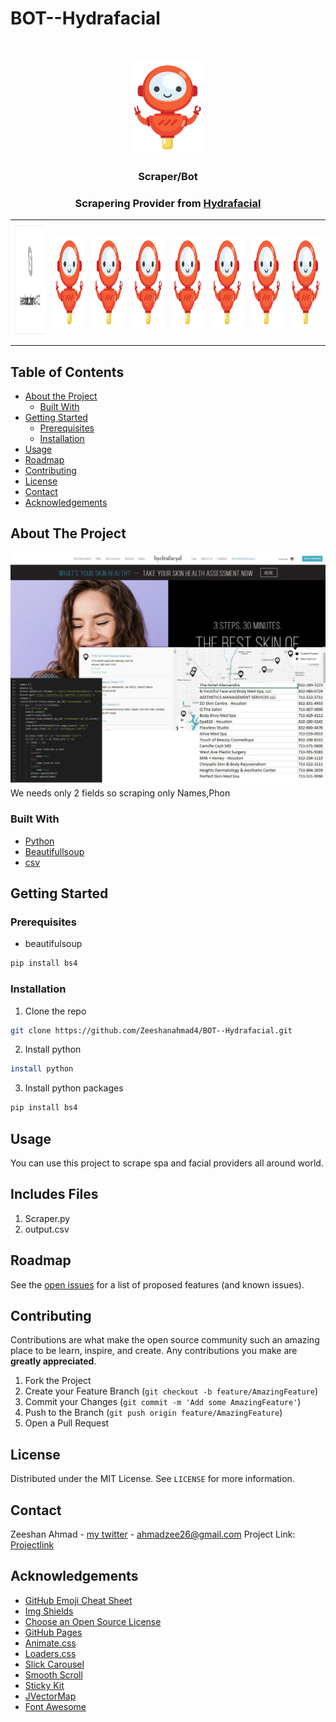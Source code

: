 # BOT--Hydrafacial
<!-- PROJECT LOGO -->
<br />
<p align="center">
  <a href="https://github.com/Zeeshanahmad4/BOT--Hydrafacial">
    <img src="https://github.com/Zeeshanahmad4/BOT--Hydrafacial/blob/master/208498-OZT9V0-402.png" alt="Logo" width="120" height="150">
  </a>
  <h3 align="center">Scraper/Bot</h3>
  <h3 align="center">Scrapering Provider from <a href="https://hydrafacial.com/"> Hydrafacial </a> </h3>
</p>


<table>
  <tr>
    <th>  <a href="https://github.com/Zeeshanahmad4/BOT--Hydrafacial">
    <img src="https://github.com/Zeeshanahmad4/My-Path-to-Python/blob/master/multimedia/121.JPG" alt="Logo" width="120" height="190"
  </a></th>
    <th>  <a href="https://github.com/Zeeshanahmad4/BOT--Hydrafacial">
    <img src="https://github.com/Zeeshanahmad4/BOT--Hydrafacial/blob/master/208498-OZT9V0-402.png" alt="Logo" width="120" height="150">
  </a></th>
    <th>  <a href="https://github.com/Zeeshanahmad4/BOT--Hydrafacial">
    <img src="https://github.com/Zeeshanahmad4/BOT--Hydrafacial/blob/master/208498-OZT9V0-402.png" alt="Logo" width="120" height="150">
  </a></th>
    <th>  <a href="https://github.com/Zeeshanahmad4/BOT--Hydrafacial">
    <img src="https://github.com/Zeeshanahmad4/BOT--Hydrafacial/blob/master/208498-OZT9V0-402.png" alt="Logo" width="120" height="150">
  </a></th>
        <th>  <a href="https://github.com/Zeeshanahmad4/BOT--Hydrafacial">
    <img src="https://github.com/Zeeshanahmad4/BOT--Hydrafacial/blob/master/208498-OZT9V0-402.png" alt="Logo" width="120" height="150">
  </a></th>
        <th>  <a href="https://github.com/Zeeshanahmad4/BOT--Hydrafacial">
    <img src="https://github.com/Zeeshanahmad4/BOT--Hydrafacial/blob/master/208498-OZT9V0-402.png" alt="Logo" width="120" height="150">
  </a></th>
        <th>  <a href="https://github.com/Zeeshanahmad4/BOT--Hydrafacial">
    <img src="https://github.com/Zeeshanahmad4/BOT--Hydrafacial/blob/master/208498-OZT9V0-402.png" alt="Logo" width="120" height="150">
  </a></th>
        <th>  <a href="https://github.com/Zeeshanahmad4/BOT--Hydrafacial">
    <img src="https://github.com/Zeeshanahmad4/BOT--Hydrafacial/blob/master/208498-OZT9V0-402.png" alt="Logo" width="120" height="150">
  </a></th>
  </tr>
</table>

<!-- TABLE OF CONTENTS -->
## Table of Contents

* [About the Project](#about-the-project)
  * [Built With](#built-with)
* [Getting Started](#getting-started)
  * [Prerequisites](#prerequisites)
  * [Installation](#installation)
* [Usage](#usage)
* [Roadmap](#roadmap)
* [Contributing](#contributing)
* [License](#license)
* [Contact](#contact)
* [Acknowledgements](#acknowledgements)

<!-- ABOUT THE PROJECT -->
## About The Project
![Product Name Screen Shot](https://github.com/Zeeshanahmad4/BOT--Hydrafacial/blob/master/main1.jpg)
We needs only 2 fields so scraping only Names,Phon

### Built With
* [Python](https://www.python.org/)
* [Beautifullsoup](https://www.crummy.com/software/BeautifulSoup/bs4/doc/)
* [csv](https://en.wikipedia.org/wiki/Comma-separated_values)

<!-- GETTING STARTED -->
## Getting Started

### Prerequisites
* beautifulsoup
```sh
pip install bs4
```


### Installation
1. Clone the repo
```sh
git clone https://github.com/Zeeshanahmad4/BOT--Hydrafacial.git
```
2. Install python 
```sh
install python
```
3. Install python packages
```sh
pip install bs4
```

<!-- USAGE EXAMPLES -->
## Usage
You can use this project to scrape spa and facial providers all around world. 

## Includes Files
1. Scraper.py
2. output.csv 

<!-- ROADMAP -->
## Roadmap
See the [open issues](https://github.com/Zeeshanahmad4/BOT--Hydrafacial/issues) for a list of proposed features (and known issues).

<!-- CONTRIBUTING -->
## Contributing

Contributions are what make the open source community such an amazing place to be learn, inspire, and create. Any contributions you make are **greatly appreciated**.

1. Fork the Project
2. Create your Feature Branch (`git checkout -b feature/AmazingFeature`)
3. Commit your Changes (`git commit -m 'Add some AmazingFeature'`)
4. Push to the Branch (`git push origin feature/AmazingFeature`)
5. Open a Pull Request

<!-- LICENSE -->
## License
Distributed under the MIT License. See `LICENSE` for more information.

<!-- CONTACT -->
## Contact
Zeeshan Ahmad - [my twitter](https://twitter.com/Zeeshan_Ahmad6) - ahmadzee26@gmail.com
Project Link: [Projectlink](https://github.com/Zeeshanahmad4/BOT--Hydrafacial)


<!-- ACKNOWLEDGEMENTS -->
## Acknowledgements
* [GitHub Emoji Cheat Sheet](https://www.webpagefx.com/tools/emoji-cheat-sheet)
* [Img Shields](https://shields.io)
* [Choose an Open Source License](https://choosealicense.com)
* [GitHub Pages](https://pages.github.com)
* [Animate.css](https://daneden.github.io/animate.css)
* [Loaders.css](https://connoratherton.com/loaders)
* [Slick Carousel](https://kenwheeler.github.io/slick)
* [Smooth Scroll](https://github.com/cferdinandi/smooth-scroll)
* [Sticky Kit](http://leafo.net/sticky-kit)
* [JVectorMap](http://jvectormap.com)
* [Font Awesome](https://fontawesome.com)




